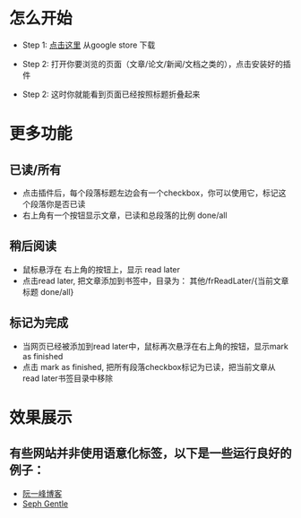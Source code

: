 # 怎么开始
- Step 1: [点击这里](https://chrome.google.com/webstore/detail/toggle-heading/ikcdglpmgffjnelbcaceahjpkocjfedm/related?hl=zh-CN) 从google store 下载

- Step 2: 打开你要浏览的页面（文章/论文/新闻/文档之类的），点击安装好的插件

- Step 2: 这时你就能看到页面已经按照标题折叠起来

# 更多功能

## 已读/所有
- 点击插件后，每个段落标题左边会有一个checkbox，你可以使用它，标记这个段落你是否已读
- 右上角有一个按钮显示文章，已读和总段落的比例 done/all

## 稍后阅读
- 鼠标悬浮在 右上角的按钮上，显示 read later
- 点击read later, 把文章添加到书签中，目录为： 其他/frReadLater/{当前文章标题 done/all}
## 标记为完成
- 当网页已经被添加到read later中，鼠标再次悬浮在右上角的按钮，显示mark as finished
- 点击 mark as finished, 把所有段落checkbox标记为已读，把当前文章从 read later书签目录中移除

# 效果展示
## 有些网站并非使用语意化标签，以下是一些运行良好的例子：
- [阮一峰博客](https://www.ruanyifeng.com/blog/2022/01/weekly-issue-191.html)
- [Seph Gentle](https://josephg.com/blog/crdts-go-brrr/)
